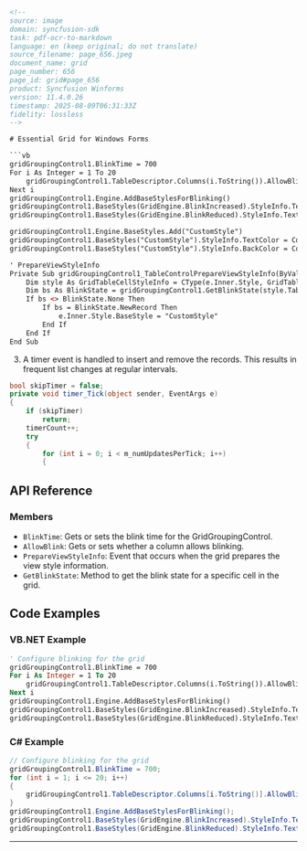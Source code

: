 ```html
<!--
source: image
domain: syncfusion-sdk
task: pdf-ocr-to-markdown
language: en (keep original; do not translate)
source_filename: page_656.jpeg
document_name: grid
page_number: 656
page_id: grid#page_656
product: Syncfusion Winforms
version: 11.4.0.26
timestamp: 2025-08-09T06:31:33Z
fidelity: lossless
-->

# Essential Grid for Windows Forms

```vb
gridGroupingControl1.BlinkTime = 700
For i As Integer = 1 To 20
    gridGroupingControl1.TableDescriptor.Columns(i.ToString()).AllowBlink = True
Next i
gridGroupingControl1.Engine.AddBaseStylesForBlinking()
gridGroupingControl1.BaseStyles(GridEngine.BlinkIncreased).StyleInfo.TextColor = Color.White
gridGroupingControl1.BaseStyles(GridEngine.BlinkReduced).StyleInfo.TextColor = Color.White

gridGroupingControl1.Engine.BaseStyles.Add("CustomStyle")
gridGroupingControl1.BaseStyles("CustomStyle").StyleInfo.TextColor = Color.Black
gridGroupingControl1.BaseStyles("CustomStyle").StyleInfo.BackColor = Color.White

' PrepareViewStyleInfo
Private Sub gridGroupingControl1_TableControlPrepareViewStyleInfo(ByVal sender As Object, ByVal e As GridTableControlPrepareViewStyleInfoEventArgs)
    Dim style As GridTableCellStyleInfo = CType(e.Inner.Style, GridTableCellStyleInfo)
    Dim bs As BlinkState = gridGroupingControl1.GetBlinkState(style.TableCellIdentity)
    If bs <> BlinkState.None Then
        If bs = BlinkState.NewRecord Then
            e.Inner.Style.BaseStyle = "CustomStyle"
        End If
    End If
End Sub
```

3. A timer event is handled to insert and remove the records. This results in frequent list changes at regular intervals.

```csharp
bool skipTimer = false;
private void timer_Tick(object sender, EventArgs e)
{
    if (skipTimer)
        return;
    timerCount++;
    try
    {
        for (int i = 0; i < m_numUpdatesPerTick; i++)
        {
```

## API Reference

### Members
- `BlinkTime`: Gets or sets the blink time for the GridGroupingControl.
- `AllowBlink`: Gets or sets whether a column allows blinking.
- `PrepareViewStyleInfo`: Event that occurs when the grid prepares the view style information.
- `GetBlinkState`: Method to get the blink state for a specific cell in the grid.

## Code Examples

### VB.NET Example
```vb
' Configure blinking for the grid
gridGroupingControl1.BlinkTime = 700
For i As Integer = 1 To 20
    gridGroupingControl1.TableDescriptor.Columns(i.ToString()).AllowBlink = True
Next i
gridGroupingControl1.Engine.AddBaseStylesForBlinking()
gridGroupingControl1.BaseStyles(GridEngine.BlinkIncreased).StyleInfo.TextColor = Color.White
gridGroupingControl1.BaseStyles(GridEngine.BlinkReduced).StyleInfo.TextColor = Color.White
```

### C# Example
```csharp
// Configure blinking for the grid
gridGroupingControl1.BlinkTime = 700;
for (int i = 1; i <= 20; i++)
{
    gridGroupingControl1.TableDescriptor.Columns[i.ToString()].AllowBlink = true;
}
gridGroupingControl1.Engine.AddBaseStylesForBlinking();
gridGroupingControl1.BaseStyles(GridEngine.BlinkIncreased).StyleInfo.TextColor = Color.White;
gridGroupingControl1.BaseStyles(GridEngine.BlinkReduced).StyleInfo.TextColor = Color.White;
```

---

<!-- tags: [grid, gridgroupingcontrol, blinking, style, windows forms, syncfusion, version 11.4.0.26] keywords: [blinktime, allowblink, prepareviewstyleinfo, blinkstate, timer, frequent list changes] -->
```